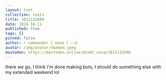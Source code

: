 ```yaml
---
layout: toot
collection: toots
title: 1011132600
date: 2024-10-11
published: true
tags: []
pinned: false
author: ⸸ commander ░ nova ⸸ :~$
avatar: /img/avatar/daemon.jpeg
mastodon: https://mastodon.online/@cmdr_nova/1011132600
---
```


there we go, I think I'm done making bots, I should do something else with my extended weekend lol
